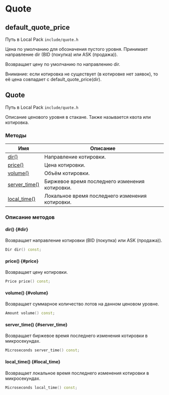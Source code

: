 # Quote

## default_quote_price

Путь в Local Pack `include/quote.h`

Цена по умолчанию для обозначения пустого уровня.
Принимает направление dir (BID (покупка) или ASK (продажа)).

Возвращает цену по умолчанию по направлению dir.

Внимание: если котировка не существует (в котировке нет заявок), то её цена совпадает с default_quote_price(dir).

## Quote

Путь в Local Pack `include/quote.h`

Описание ценового уровня в стакане.
Также называется квота или котировка.

### Методы

| Имя | Описание |
| --- | --- |
| [dir()](#dir) | Направление котировки. |
| [price()](#price) | Цена котировки. |
| [volume()](#volume) | Объём котировки. |
| [server_time()](#server_time) | Биржевое время последнего изменения котировки. |
| [local_time()](#local_time) | Локальное время последнего изменения котировки. |

### Описание методов

#### dir() {#dir}

Возвращает направление котировки (BID (покупка) или ASK (продажа)).

```c++
Dir dir() const;
```

#### price() {#price}

Возвращает цену котировки.

```c++
Price price() const;
```

#### volume() {#volume}

Возвращает суммарное количество лотов на данном ценовом уровне.

```c++
Amount volume() const;
```

#### server_time() {#server_time}

Возвращает биржевое время последнего изменения котировки в микросекундах.

```c++
Microseconds server_time() const;
```

#### local_time() {#local_time}

Возвращает локальное время последнего изменения котировки в микросекундах.

```c++
Microseconds local_time() const;
```
